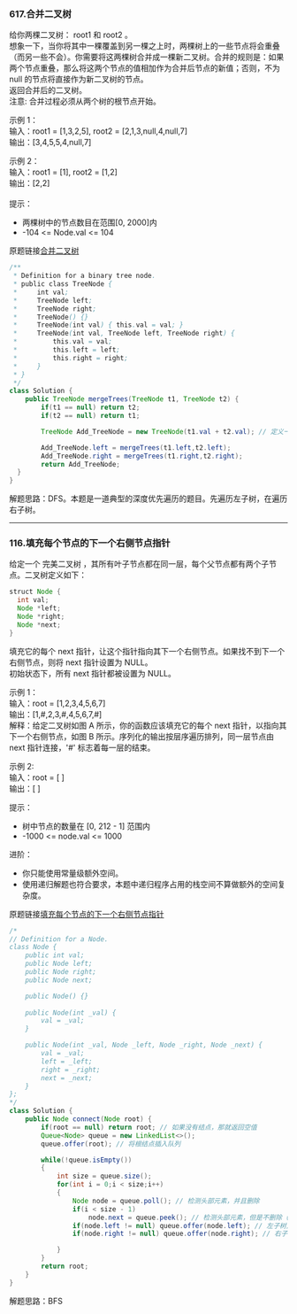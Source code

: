 ### 617.合并二叉树
给你两棵二叉树： root1 和 root2 。  
想象一下，当你将其中一棵覆盖到另一棵之上时，两棵树上的一些节点将会重叠（而另一些不会）。你需要将这两棵树合并成一棵新二叉树。合并的规则是：如果两个节点重叠，那么将这两个节点的值相加作为合并后节点的新值；否则，不为 null 的节点将直接作为新二叉树的节点。   
返回合并后的二叉树。  
注意: 合并过程必须从两个树的根节点开始。

示例 1：  
输入：root1 = [1,3,2,5], root2 = [2,1,3,null,4,null,7]  
输出：[3,4,5,5,4,null,7]    

示例 2：  
输入：root1 = [1], root2 = [1,2]  
输出：[2,2]  
   
提示：  
+ 两棵树中的节点数目在范围[0, 2000]内  
+ -104 <= Node.val <= 104  

原题链接[合并二叉树](https://leetcode-cn.com/problems/merge-two-binary-trees/)
```java
/**
 * Definition for a binary tree node.
 * public class TreeNode {
 *     int val;
 *     TreeNode left;
 *     TreeNode right;
 *     TreeNode() {}
 *     TreeNode(int val) { this.val = val; }
 *     TreeNode(int val, TreeNode left, TreeNode right) {
 *         this.val = val;
 *         this.left = left;
 *         this.right = right;
 *     }
 * }
 */
class Solution {
    public TreeNode mergeTrees(TreeNode t1, TreeNode t2) {
        if(t1 == null) return t2;
        if(t2 == null) return t1;

        TreeNode Add_TreeNode = new TreeNode(t1.val + t2.val); // 定义一个新的结构体，用来存储两棵树的和

        Add_TreeNode.left = mergeTrees(t1.left,t2.left);
        Add_TreeNode.right = mergeTrees(t1.right,t2.right);
        return Add_TreeNode;
  }
}
```
解题思路：DFS。本题是一道典型的深度优先遍历的题目。先遍历左子树，在遍历右子树。
___
### 116.填充每个节点的下一个右侧节点指针
给定一个 完美二叉树 ，其所有叶子节点都在同一层，每个父节点都有两个子节点。二叉树定义如下：
```java
struct Node {
  int val;
  Node *left;
  Node *right;
  Node *next;
}
```
填充它的每个 next 指针，让这个指针指向其下一个右侧节点。如果找不到下一个右侧节点，则将 next 指针设置为 NULL。  
初始状态下，所有 next 指针都被设置为 NULL。

示例 1：  
输入：root = [1,2,3,4,5,6,7]  
输出：[1,#,2,3,#,4,5,6,7,#]  
解释：给定二叉树如图 A 所示，你的函数应该填充它的每个 next 指针，以指向其下一个右侧节点，如图 B 所示。序列化的输出按层序遍历排列，同一层节点由 next 指针连接，'#' 标志着每一层的结束。  

示例 2:  
输入：root = [ ]  
输出：[ ]  

提示：
+ 树中节点的数量在 [0, 212 - 1] 范围内  
+ -1000 <= node.val <= 1000
 

进阶：  
+ 你只能使用常量级额外空间。
+ 使用递归解题也符合要求，本题中递归程序占用的栈空间不算做额外的空间复杂度。    

原题链接[填充每个节点的下一个右侧节点指针](https://leetcode-cn.com/problems/populating-next-right-pointers-in-each-node/)
```java
/*
// Definition for a Node.
class Node {
    public int val;
    public Node left;
    public Node right;
    public Node next;

    public Node() {}
    
    public Node(int _val) {
        val = _val;
    }

    public Node(int _val, Node _left, Node _right, Node _next) {
        val = _val;
        left = _left;
        right = _right;
        next = _next;
    }
};
*/
class Solution {
    public Node connect(Node root) {
        if(root == null) return root; // 如果没有结点，那就返回空值
        Queue<Node> queue = new LinkedList<>(); 
        queue.offer(root); // 将根结点插入队列

        while(!queue.isEmpty())
        {
            int size = queue.size(); 
            for(int i = 0;i < size;i++)
            {
                Node node = queue.poll(); // 检测头部元素，并且删除
                if(i < size - 1)
                    node.next = queue.peek(); // 检测头部元素，但是不删除（指向同层的下一个结点）
                if(node.left != null) queue.offer(node.left); // 左子树入队列
                if(node.right != null) queue.offer(node.right); // 右子树入队列

            }
        }
        return root;
    }
}
```
解题思路：BFS